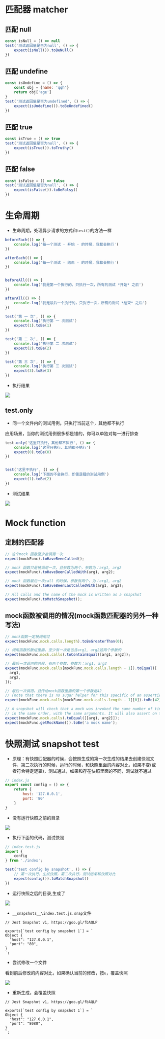 # 匹配器 matcher

## 匹配 null

```js
const isNull = () => null
test('测试返回值是否为null', () => {
    expect(isNull()).toBeNull()
})
```

## 匹配 undefine

```js
const isUndefine = () => {
    const obj = {name: 'qqh'}
    return obj['age']
}
test('测试返回值是否为undefined', () => {
    expect(isUndefine()).toBeUndefined()
})
```

## 匹配 true

```js
const isTrue = () => true
test('测试返回值是否为null', () => {
    expect(isTrue()).toTruthy()
})
```

## 匹配 false

```js
const isFalse = () => false
test('测试返回值是否为null', () => {
    expect(isFalse()).toBeFalsy()
})
```


# 生命周期

* 生命周期，处理异步请求的方式和```test()```的方法一样

```js
beforeEach(() => {
    console.log('每一个测试 - 开始 - 的时候，我都会执行')
})

afterEach(() => {
    console.log('每一个测试 - 结束 - 的时候，我都会执行')
})


beforeAll(() => {
    console.log('我是第一个执行的，只执行一次，所有的测试 *开始* 之前')
})

afterAll(() => {
    console.log('我是最后一个执行的，只执行一次，所有的测试 *结束* 之后')
})

test('第 一 次', () => {
    console.log('执行第 一 次测试')
    expect(1).toBe(1)
})

test('第 二 次', () => {
    console.log('执行第 二 次测试')
    expect(2).toBe(2)
})

test('第 三 次', () => {
    console.log('执行第 三 次测试')
    expect(3).toBe(3)
})
```
* 执行结果

<img src="./img/1.png">

## test.only

* 同一个文件内的测试用例，只执行当前这个，其他都不执行

应用场景，当你的测试用例很多都是错的，你可以单独对每一进行排查
```js
test.only('这里只执行，其他都不执行', () => {
    console.log('这里只执行，其他都不执行')
    expect(0).toBe(0)
})


test('这里不执行', () => {
    console.log('下面的不会执行，即使是错的测试用例')
    expect(1).toBe(2)
})
```

* 测试结果

<img src="./img/2.png">





# Mock function


## 定制的匹配器

```js
// 这个mock 函数至少被调用一次
expect(mockFunc).toHaveBeenCalled();

// mock 函数只是被调用一次，且参数为两个，参数为：arg1, arg2
expect(mockFunc).toHaveBeenCalledWith(arg1, arg2);

// mock 函数最后一次call 的时候，参数有两个，为：arg1, arg2
expect(mockFunc).toHaveBeenLastCalledWith(arg1, arg2);

// All calls and the name of the mock is written as a snapshot
expect(mockFunc).toMatchSnapshot();
```

## mock函数被调用的情况(mock函数匹配器的另外一种写法)

```js
// mock函数一定被调用过
expect(mockFunc.mock.calls.length).toBeGreaterThan(0);

// 调用函数的数组里面，至少有一次是包含arg1, arg2这两个参数的
expect(mockFunc.mock.calls).toContainEqual([arg1, arg2]);

// 最后一次调用的时候，有两个参数，参数为：arg1, arg2
expect(mockFunc.mock.calls[mockFunc.mock.calls.length - 1]).toEqual([
  arg1,
  arg2,
]);

// 最后一次调用，且传给mock函数里面的第一个参数是42
// (note that there is no sugar helper for this specific of an assertion)
expect(mockFunc.mock.calls[mockFunc.mock.calls.length - 1][0]).toBe(42);

// A snapshot will check that a mock was invoked the same number of times,
// in the same order, with the same arguments. It will also assert on the name.
expect(mockFunc.mock.calls).toEqual([[arg1, arg2]]);
expect(mockFunc.getMockName()).toBe('a mock name');
```


# 快照测试 snapshot test

* 原理：有快照匹配器的时候，会按照生成的第一次生成的结果去创建快照文件，第二次执行的时候，运行的时候，和快照里面的内容对比，如果不变(或者符合特定逻辑)，测试通过，如果和存在快照里面的不同，测试就不通过

```js
// index.js
export const config = () => {
    return {
        host: '127.0.0.1',
        port: '80'
    }
}
```

* 没有运行快照之前的目录

<img src="./img/4.png">

* 执行下面的代码，测试快照

```js
// index.test.js
import {
    config
} from './index';

test('test config by snapshot', () => {
    // 第一次执行，生成快照，第二次执行，测试结果和快照对比
    expect(config()).toMatchSnapshot()
})
```

* 运行快照之后的目录,生成了

<img src="./img/3.png">

* ```__snapshots__\index.test.js.snap```文件

```
// Jest Snapshot v1, https://goo.gl/fbAQLP

exports[`test config by snapshot 1`] = `
Object {
  "host": "127.0.0.1",
  "port": "80",
}
`;
```

* 尝试修改一个文件

看到前后修改的内容对比，如果确认当前的修改，按`u`，覆盖快照

<img src="./img/5.png">

* 重新生成，会覆盖快照

```
// Jest Snapshot v1, https://goo.gl/fbAQLP

exports[`test config by snapshot 1`] = `
Object {
  "host": "127.0.0.1",
  "port": "8080",
}
`;
```


